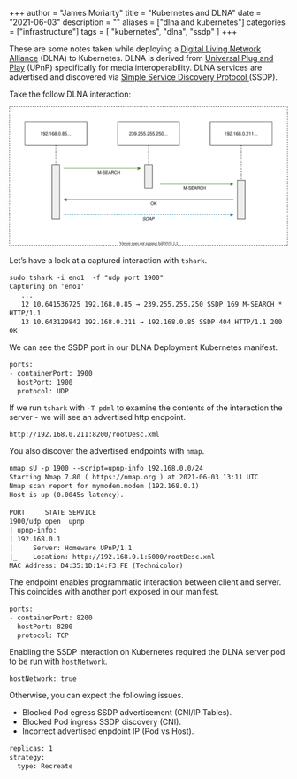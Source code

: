 +++
author = "James Moriarty"
title = "Kubernetes and DLNA"
date = "2021-06-03"
description = ""
aliases = ["dlna and kubernetes"]
categories = ["infrastructure"]
tags = [
  "kubernetes",
  "dlna",
  "ssdp"
]
+++

These are some notes taken while deploying a [Digital Living Network Alliance][1] (DLNA) to Kubernetes. DLNA is derived from [Universal Plug and Play][2] (UPnP) specifically for media interoperability. DLNA services are advertised and discovered via [Simple Service Discovery Protocol ][3] (SSDP). 

Take the follow DLNA interaction:

![DLNA M-SEARCH Interaction diagram](/images/kubernetes-and-dlna.drawio.svg)

Let’s have a look at a captured interaction with `tshark`.

```
sudo tshark -i eno1  -f "udp port 1900"
Capturing on 'eno1'
   ...
   12 10.641536725 192.168.0.85 → 239.255.255.250 SSDP 169 M-SEARCH * HTTP/1.1
   13 10.643129842 192.168.0.211 → 192.168.0.85 SSDP 404 HTTP/1.1 200 OK
```

We can see the SSDP port in our DLNA Deployment Kubernetes manifest.

```
ports:
- containerPort: 1900
  hostPort: 1900
  protocol: UDP
```

If we run `tshark` with `-T pdml` to examine the contents of the interaction the server - we will see an advertised http endpoint.

```
http://192.168.0.211:8200/rootDesc.xml
```

You also discover the advertised endpoints with `nmap`.

```
nmap sU -p 1900 --script=upnp-info 192.168.0.0/24
Starting Nmap 7.80 ( https://nmap.org ) at 2021-06-03 13:11 UTC
Nmap scan report for mymodem.modem (192.168.0.1)
Host is up (0.0045s latency).

PORT     STATE SERVICE
1900/udp open  upnp
| upnp-info:
| 192.168.0.1
|     Server: Homeware UPnP/1.1
|_    Location: http://192.168.0.1:5000/rootDesc.xml
MAC Address: D4:35:1D:14:F3:FE (Technicolor)
```

The endpoint enables programmatic interaction between client and server. This coincides with another port exposed in our manifest.

```
ports:
- containerPort: 8200
  hostPort: 8200
  protocol: TCP
```

Enabling the SSDP interaction on Kubernetes required the DLNA server pod to be run with `hostNetwork`.

```
hostNetwork: true
```

Otherwise, you can expect the following issues.

- Blocked Pod egress SSDP advertisement (CNI/IP Tables).
- Blocked Pod ingress SSDP discovery (CNI).
- Incorrect advertised enpdoint IP (Pod vs Host).
```
replicas: 1
strategy:
  type: Recreate
```

[1]: https://en.wikipedia.org/wiki/Digital_Living_Network_Alliance
[2]: https://en.wikipedia.org/wiki/Universal_Plug_and_Play
[3]: https://en.wikipedia.org/wiki/Simple_Service_Discovery_Protocol
